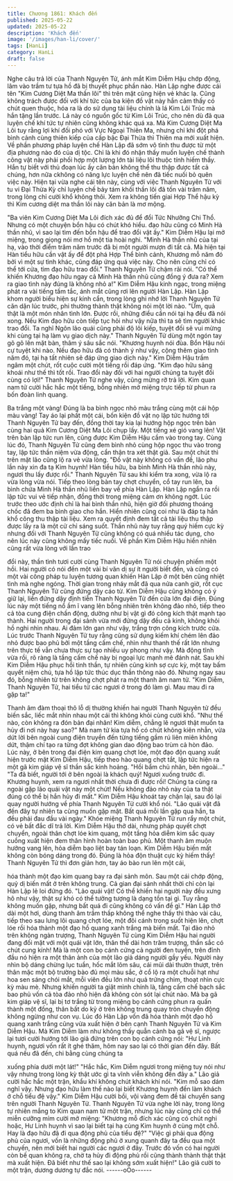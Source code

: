 ```yaml
---
title: Chương 1861: Khách đến
published: 2025-05-22
updated: 2025-05-22
description: 'Khách đến'
image: '/images/han-li/cover/'
tags: [HanLi]
category: HanLi
draft: false
---
```


Nghe câu trả lời của Thanh Nguyên Tử, ánh mắt Kim Diễm Hậu
chớp động, lâm vào trầm tư tựa hồ đã bị thuyết phục phần nào.
Hàn Lập nghe được cái tên "Kim Cương Diệt Ma thần lôi" thì trên
mặt cũng hiện vẻ khác lạ.
Cũng không trách được đối với khí tức của ba kiện đồ vật này
hắn cảm thấy có chút quen thuộc, hóa ra là do sử dụng tài liệu
chính là lá Kim Lôi Trúc mà hắn tặng lần trước.
Lá này có nguồn gốc từ Kim Lôi Trúc, cho nên dù đã qua luyện
chế khí tức tự nhiên cũng không khác quá xa.
Mà Kim Cương Diệt Ma Lôi tuy rằng lợi khí đối phó với Vực Ngoại
Thiên Ma, nhưng chỉ khi đột phá bình cảnh cùng thiên kiếp của
cấp bậc Đại Thừa thì Thiên ma mới xuất hiện.
Về phần phương pháp luyện chế Hàn Lập đã sớm vô tình thu
được từ một địa phương nào đó của dị tộc.
Chỉ là khi đó nhận thấy muốn luyện chế thành công vật này phải
phối hợp một lượng lớn tài liệu lôi thuộc tính hiếm thấy. Hắn tự
biết với thủ đoạn lúc ấy căn bản không thể thu thập được tất cả
chúng, hơn nữa ckhông có năng lực luyện chế nên đã tiếc nuối
bỏ quên việc này.
Hiện tại vừa nghe cái tên này, cùng với việc Thanh Nguyên Tử
với tu vi Đại Thừa Kỳ chỉ luyện chế bảy tám khối thần lôi đã tốn
vài trăm năm, trong lòng chỉ cười khổ không thôi.
Xem ra không tiến giai Hợp Thể hậu kỳ thì Kim cương diệt ma
thần lôi này căn bản là mơ mộng.

"Ba viên Kim Cương Diệt Ma Lôi đích xác đủ để đổi Tức Nhưỡng
Chi Thổ. Nhưng có một chuyện bổn hậu có chút khó hiểu. đạo
hữu cũng có Minh Hà thần nhũ, vì sao lại tìm đến bổn hậu để trao
đổi vật ấy." Kim Diễm Hậu lại mở miệng, trong giọng nói mơ hồ
một tia hoài nghi.
"Minh Hà thần nhũ của tại hạ, vào thời điểm trăm năm trước đã bị
một người mượn đi tất cả. Mà hiện tại Hàn tiểu hữu cần vật ấy để
đột phá Hợp Thể bình cảnh, Khương mỗ năm đó bởi vì một sự
tình khác, cũng đáp ứng quá việc này. Cho nên cũng chỉ có thể tới
cửa, tìm đạo hữu trao đổi." Thanh Nguyên Tử chậm rãi nói.
"Có thể khiến Khương đạo hữu ngay cả Minh Hà thần nhũ cũng
đồng ý đưa ra? Xem ra giao tình này đúng là không nhỏ a!" Kim
Diễm Hậu kinh ngạc, trong miệng phát ra vài tiếng tấm tắc, ánh
mắt cũng rơi lên người Hàn Lập.
Hàn Lập khom người biểu hiện sự kính cẩn, trong lòng ghi nhớ lời
Thanh Nguyên Tử căn dặn lúc trước, phi thường thành thật
không nói một lời nào.
"Ừm, quả thật là một món nhân tình lớn. Được rồi, những điều cần
nói tại hạ đều đã nói xong. Nếu Kim đạo hữu còn tiếp tục hỏi như
vậy nữa thì ta sẽ tìm người khác trao đổi. Ta nghĩ Ngôn lão quái
cũng phải độ lôi kiếp, tuyệt đối sẽ vui mừng khi cùng tại hạ làm vụ
giao dịch này." Thanh Nguyên Tử dùng một ngón tay gõ gõ lên
mặt bàn, thâm ý sâu sắc nói.
"Khương huynh nói đùa. Bổn Hậu nói cự tuyệt khi nào. Nếu đạo
hữu đã có thành ý như vậy, cộng thêm giao tình năm đó, tại hạ tất
nhiên sẽ đáp ứng giao dịch này." Kim Diễm Hậu trầm ngâm một
chút, rốt cuộc cười một tiếng rồi đáp ứng.
"Kim đạo hữu sảng khoái như thế thì tốt rồi. Trao đổi này đối với
hai người chúng ta tuyệt đối cùng có lợi!" Thanh Nguyên Tử nghe
vậy, cũng mừng rỡ trả lời.
Kim quan nam tử cười hắc hắc một tiếng, bỗng nhiên mở miệng
trực tiếp từ phun ra bốn đoàn linh quang.

Ba trắng một vàng!
Đúng là ba bình ngọc nhỏ màu trắng cùng một cái hộp màu vàng!
Tay áo lại phất một cái, bốn kiện đồ vật nọ lập tức hướng tới
Thanh Nguyên Tử bay đến, đồng thời tay kia lại hướng hộp ngọc
trên bàn cùng hai quả Kim Cương Diệt Ma Lôi chụp lấy.
Một tiếng xé gió vang lên! Vật trên bàn lập tức run lên, cũng được
Kim Diễm Hậu cầm vào trong tay.
Cùng lúc đó, Thanh Nguyên Tử cũng đem bình nhỏ cùng hộp
ngọc thu vào trong tay, lập tức thần niệm vừa động, cẩn thận tra
xét thật giả.
Sau một chút thì trên mặt lão cũng lộ ra vẻ vừa lòng.
"Đồ vật này không có vấn đề, lão phu lần này xin đa tạ Kim
huynh! Hàn tiểu hữu, ba bình Minh Hà thần nhũ này, ngươi thu lấy
được rồi." Thanh Nguyên Tử sau khi kiểm tra xong, vừa lộ ra vừa
lòng vừa nói.
Tiếp theo lòng bàn tay chợt chuyển, cổ tay run lên, ba bình chứa
Minh Hà thần nhũ liền bay về phía Hàn Lập.
Hàn Lập ngẩn ra rồi lập tức vui vẻ tiếp nhận, đồng thời trong
miệng cảm ơn không ngớt.
Lúc trước theo ước định chỉ là hai bình thần nhũ, hiện giờ đối
phương thoáng chốc đã đem ba bình giao cho hắn. Hiển nhiên
cũng coi như là đáp tạ hắn khổ công thu thập tài liệu.
Xem ra quyết định đem tất cả tài liệu thu thập được lấy ra là một
cử chỉ sáng suốt.
Thần nhũ này tuy rằng quý hiếm cực kỳ nhưng đối với Thanh
Nguyên Tử cũng không có quá nhiều tác dụng, cho nên lúc này
cũng không mấy tiếc nuối.
Về phần Kim Diễm Hậu hiển nhiên cũng rất vừa lòng với lần trao

đổi này, thần tình tươi cười cùng Thanh Nguyên Tử nói chuyện
phiếm một hồi.
Hai người có nói đến một vài bí văn dị sự ít người biết đến, và
cũng có một vài công pháp tu luyện tương quan khiến Hàn Lập ở
một bên cũng nhiệt tình mà nghe ngóng.
Thời gian trong nháy mắt đã qua nửa canh giờ, rốt cục Thanh
Nguyên Tử cũng đứng dậy cáo từ.
Kim Diễm Hậu cũng không có ý giữ lại, liền đứng dậy định tiễn
Thanh Nguyên Tử đến cửa lớn đại điện.
Đúng lúc này một tiếng nổ ầm ĩ vang lên bỗng nhiên trên không
đảo nhỏ, tiếp theo cả tòa cung điện chấn động, dường như bị vật
gì đó công kích thật mạnh tạo thành.
Hai người trong đại sảnh vừa mới đứng dậy đều cả kinh, không
khỏi hồ nghi nhìn nhau.
Ai đảm lớn gan như vậy, trắng trợn công kích trước cửa.
Lúc trước Thanh Nguyên Tử tuy rằng cũng sử dụng kiếm khí
chém lên đảo nhỏ được bao phủ bởi một tầng cấm chế, nhìn như
thanh thế rất lớn nhưng trên thực tế vẫn chưa thực sự tạo nhiều
uy phong như vậy.
Mà động tĩnh vừa rồi, rõ ràng là tầng cấm chế này bị ngoại lực
mạnh mẽ đánh nát.
Sau khi Kim Diễm Hậu phục hồi tinh thần, tự nhiên cũng kinh sợ
cực kỳ, một tay bấm quyết niệm chú, tựa hồ lập tức thúc dục thần
thông nào đó.
Nhưng ngay sau đó, bỗng nhiên từ trên không chợt phát ra một
thanh âm nam tử.
"Kim Diễm, Thanh Nguyên Tử, hai tiểu tử các ngươi ở trong đó
làm gì. Mau mau đi ra gặp ta!"

Thanh âm đàm thoại thô lỗ dị thường khiến hai người Thanh
Nguyên tử đều biến sắc, liếc mắt nhìn nhau một cái thì không khỏi
cùng cười khổ.
"Như thế nào, còn không ra đón bản đại nhân! Kim diễm, chẳng lẽ
ngươi thật muốn ta hủy đi nơi này hay sao?"
Mà nam tử kia tựa hồ có chút không kiên nhẫn, vừa dứt lời bên
ngoài cung điện truyền đến từng tiếng gầm rú liên miên không
dứt, thậm chí tạo ra từng đợt không gian dao động bao trùm cả
hòn đảo.
Lúc này, ở bên trong đại điện kim quang chợt lóe, một đạo độn
quang xuất hiện trước mặt Kim Diễm Hậu, tiếp theo hào quang
chợt tắt, lập tức hiện ra một gã kim giáp vệ sĩ thần sắc kinh
hoảng.
"Hồi bẩm chủ nhân, bên ngoài..."
"Ta đã biết, người tới ở bên ngoài là khách quý! Ngươi xuống
trước đi. Khương huynh, xem ra ngươi nhất thời chưa đi được rồi!
Chúng ta cùng ra ngoài gặp lão quái vật này một chút! Nếu không
đảo nhỏ này của ta thật đúng có thể bị hắn hủy đi mất." Kim Diễm
Hậu khoát tay chặn lại, sau đó lại quay người hướng về phía
Thanh Nguyên Tử cười khổ nói.
"Lão quái vật đã đến đây tự nhiên ta cũng muốn gặp mặt. Bất quá
mỗi lần gặp qua hắn, ta đều phải đau đầu vài ngày." Khóe miệng
Thanh Nguyên Tử run rẩy một chút, có vẻ bất đắc dĩ trả lời.
Kim Diễm Hậu thở dài, nhưng pháp quyết chợt chuyển, ngoài
thân chợt lóe kim quang, một tầng hỏa diễm kim sắc quay cuồng
xuất hiện đem thân hình hoàn toàn bao phủ.
Một thanh âm muộn hưởng vang lên, hỏa diễm bạo liệt bay tán
loạn. Kim Diễm Hậu biến mất không còn bóng dáng trong đó.
Đúng là hỏa độn thuật cực kỳ hiếm thấy!
Thanh Nguyên Tử thì đơn giản hơn, tay áo bào run lên một cái,

hóa thành một đạo kim quang bay ra đại sảnh môn. Sau một cái
chớp động, quỷ dị biến mất ở trên không trung.
Cả gian đại sảnh nhất thời chỉ còn lại Hàn Lập lẻ loi đứng đó.
"Lão quái vật! Có thể khiến hai người này đều xưng hô như vậy,
thật sự khó có thể tưởng tượng là dạng tồn tại gì. Tuy rằng không
muốn gặp, nhưng bất quá đi cũng không có vấn đề gì." Hàn Lập
thở dài một hơi, dùng thanh âm trầm thấp không thể nghe thấy thì
thào vài câu, tiếp theo sau lưng lôi quang chợt lóe, một đôi cánh
trong suốt hiện lên, chợt lóe rồi hóa thành một đạo hồ quang xanh
trắng mà biến mất.
Tại đảo nhỏ trên không ngàn trượng, Thanh Nguyên Tử cùng Kim
Diễm Hậu hai người đang đối mặt với một quái vật lớn, thân thể
dài hơn trăm trượng, thần sắc có chút cung kính!
Mà là một con bọ cánh cứng cả người đen tuyền, trên đỉnh đầu
nó hiện ra một thân ảnh của một lão giả dáng người gầy yếu.
Người này nhìn bộ dáng chừng lục tuần, hốc mắt lõm sâu, cái mũi
dài thườn thượt, trên thân mặc một bộ trường bào đủ mọi màu
sắc, ở cổ lộ ra một chuỗi hạt như hoa sen sáng chói mắt, mỗi viên
đều lớn như quả trứng chim, thoạt nhìn cực kỳ màu mè.
Nhưng khiến người ta giật mình chính là, tầng cấm chế bạch sắc
bao phủ vốn cả tòa đảo nhỏ hiện đã không còn sót lại chút nào.
Mà ba gã kim giáp vệ sĩ, lại bị tơ trắng từ trong miệng bọ cánh
cứng phun ra quấn thành một đống, thân bất do kỷ ở trên không
trung quay tròn chuyển động không ngừng như con vụ.
Lúc đó Hàn Lập vốn đã hóa thành một đạo hồ quang xanh trắng
cũng vừa xuất hiện ở bên cạnh Thanh Nguyên Tử và Kim Diễm
Hậu. Mà Kim Diễm làm như không thấy quẫn cảnh ba gã vệ sĩ,
ngược lại tươi cười hướng tới lão giả đứng trên con bọ cánh
cứng nói:
"Hư Linh huynh, ngươi vốn rất ít ghé thăm, hôm nay sao lại có
thời gian đến đây. Bất quá nếu đã đến, chi bằng cùng chúng ta

xuống phía dưới một lát!"
"Hắc hắc, Kim Diễm ngươi trong miệng tuy nói như vậy nhưng
trong lòng kỳ thật ước gì ta vĩnh viễn không đến đây a." Lão giả
cười hắc hắc một trận, khẩu khí không chút khách khí nói.
"Kim mỗ sao dám nghĩ vậy. Nhưng đạo hữu làm thế nào lại biết
Khương huynh đến làm khách ở chỗ tiểu đệ vậy." Kim Diễm Hậu
cười bồi, vội vàng đem đề tài chuyển sang trên người Thanh
Nguyên Tử.
Thanh Nguyên Tử vừa nghe lời này, trong lòng tự nhiên mắng to
Kim quan nam tử một trận, nhưng lúc này cũng chỉ có thể miễn
cưỡng mỉm cười mở miệng:
"Khương mỗ đích xác cũng có chút nghi hoặc, Hư Linh huynh vì
sao lại biết tại hạ cùng Kim huynh ở cùng một chỗ. Hay là đạo
hữu đã đi qua động phủ của tiểu đệ?"
"Việc gì phải qua động phủ của ngươi, vốn là những động phủ ở
xung quanh đây ta đều qua một chuyến, nên mới biết hai người
các ngươi ở đây. Trước đó vốn có hai người còn bế quan không
ra, chờ ta hủy đi động phủ rồi cũng thành thành thật thật mà xuất
hiện. Đã biết như thế sao lại không sớm xuất hiện!" Lão giả cười
to một trận, dương dương tự đắc nói.
------oOo------
